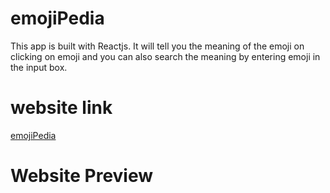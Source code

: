 # emojiPedia
This app is built with Reactjs. It will tell you the meaning of the emoji on clicking on emoji and you can  also search the meaning by entering emoji in the input box.

# website link
[emojiPedia](https://8w6dr.csb.app/)

# Website Preview

